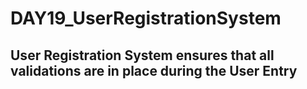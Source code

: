 # DAY19_UserRegistrationSystem
## User Registration System ensures that all validations are in place during the User Entry
